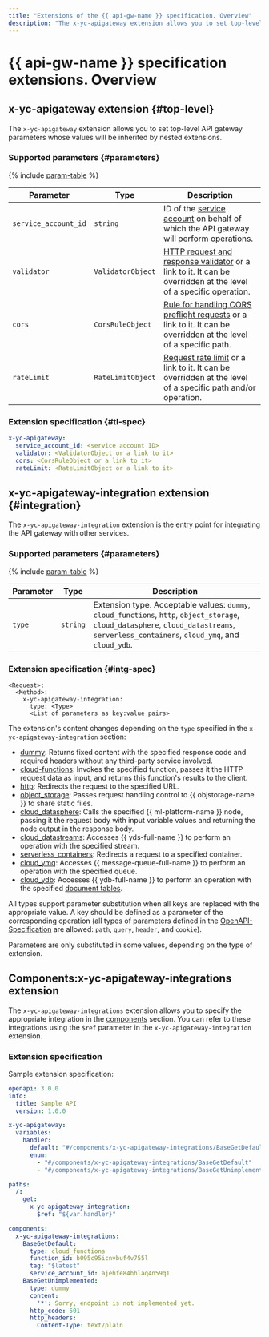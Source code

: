 ```yaml
---
title: "Extensions of the {{ api-gw-name }} specification. Overview"
description: "The x-yc-apigateway extension allows you to set top-level API gateway parameters whose values will be inherited by nested extensions. The x-yc-apigateway-integration extension is the entry point for integrating the API gateway with other services."
---
```


# {{ api-gw-name }} specification extensions. Overview

## x-yc-apigateway extension {#top-level}

The `x-yc-apigateway` extension allows you to set top-level API gateway parameters whose values will be inherited by nested extensions.

### Supported parameters {#parameters}

{% include [param-table](../../../_includes/api-gateway/parameters-table.md) %}

| Parameter | Type | Description |
----------------------|-------------------|---------------------------------------------------------------------------------------------------------------------------------------------------
| `service_account_id` | `string` | ID of the [service account](../../../iam/concepts/users/service-accounts.md) on behalf of which the API gateway will perform operations. |
| `validator` | `ValidatorObject` | [HTTP request and response validator](validator.md#validator_object) or a link to it. It can be overridden at the level of a specific operation. |
| `cors` | `CorsRuleObject` | [Rule for handling CORS preflight requests](cors.md#corsrule_object) or a link to it. It can be overridden at the level of a specific path. |
| `rateLimit` | `RateLimitObject` | [Request rate limit](rate-limit.md#rate_limit_object) or a link to it. It can be overridden at the level of a specific path and/or operation. |

### Extension specification {#tl-spec}

```yaml
x-yc-apigateway:
  service_account_id: <service account ID>
  validator: <ValidatorObject or a link to it>
  cors: <CorsRuleObject or a link to it>
  rateLimit: <RateLimitObject or a link to it>
```

## x-yc-apigateway-integration extension {#integration}

The `x-yc-apigateway-integration` extension is the entry point for integrating the API gateway with other services.

### Supported parameters {#parameters}

{% include [param-table](../../../_includes/api-gateway/parameters-table.md) %}

| Parameter | Type | Description |
----|----|----
| `type` | `string` | Extension type. Acceptable values: `dummy`, `cloud_functions`, `http`, `object_storage`, `cloud_datasphere`, `cloud_datastreams`, `serverless_containers`, `cloud_ymq`, and `cloud_ydb`. |

### Extension specification {#intg-spec}

```
<Request>:
  <Method>:
    x-yc-apigateway-integration:
      type: <Type>
      <List of parameters as key:value pairs>
```

The extension's content changes depending on the `type` specified in the `x-yc-apigateway-integration` section:
* [dummy](dummy.md): Returns fixed content with the specified response code and required headers without any third-party service involved.
* [cloud-functions](cloud-functions.md): Invokes the specified function, passes it the HTTP request data as input, and returns this function's results to the client.
* [http](http.md): Redirects the request to the specified URL.
* [object_storage](object-storage.md): Passes request handling control to {{ objstorage-name }} to share static files.
* [cloud_datasphere](datasphere.md): Calls the specified {{ ml-platform-name }} node, passing it the request body with input variable values and returning the node output in the response body.
* [cloud_datastreams](datastreams.md): Accesses {{ yds-full-name }} to perform an operation with the specified stream.
* [serverless_containers](containers.md): Redirects a request to a specified container.
* [cloud_ymq](ymq.md): Accesses {{ message-queue-full-name }} to perform an operation with the specified queue.
* [cloud_ydb](ydb.md): Accesses {{ ydb-full-name }} to perform an operation with the specified [document tables](../../../ydb/concepts/dynamodb-tables.md).

All types support parameter substitution when all keys are replaced with the appropriate value. A key should be defined as a parameter of the corresponding operation (all types of parameters defined in the [OpenAPI-Specification](https://github.com/OAI/OpenAPI-Specification) are allowed: `path`, `query`, `header`, and `cookie`).


Parameters are only substituted in some values, depending on the type of extension.

## Components:x-yc-apigateway-integrations extension

The `x-yc-apigateway-integrations` extension allows you to specify the appropriate integration in the [components](https://github.com/OAI/OpenAPI-Specification/blob/main/versions/3.1.0.md#components-object) section. You can refer to these integrations using the `$ref` parameter in the `x-yc-apigateway-integration` extension.

### Extension specification

Sample extension specification:
```yaml
openapi: 3.0.0
info:
  title: Sample API
  version: 1.0.0

x-yc-apigateway:
  variables:
    handler:
      default: "#/components/x-yc-apigateway-integrations/BaseGetDefault"
      enum:
        - "#/components/x-yc-apigateway-integrations/BaseGetDefault"
        - "#/components/x-yc-apigateway-integrations/BaseGetUnimplemented"

paths:
  /:
    get:
      x-yc-apigateway-integration:
        $ref: "${var.handler}"

components:
  x-yc-apigateway-integrations:
    BaseGetDefault:
      type: cloud_functions
      function_id: b095c95icnvbuf4v755l
      tag: "$latest"
      service_account_id: ajehfe84hhlaq4n59q1
    BaseGetUnimplemented:
      type: dummy
      content:
        '*': Sorry, endpoint is not implemented yet.
      http_code: 501
      http_headers:
        Content-Type: text/plain
```
